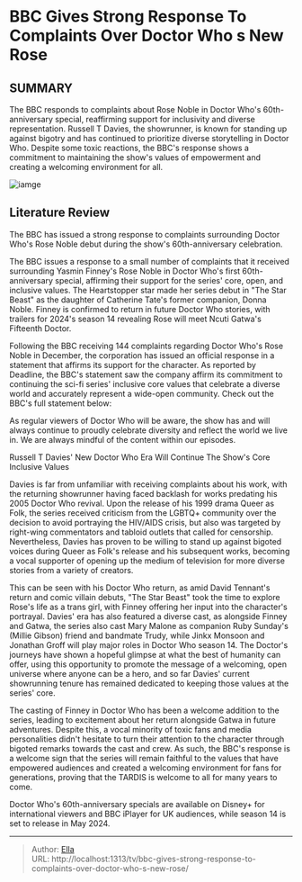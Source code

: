 # BBC Gives Strong Response To Complaints Over Doctor Who s New Rose


## SUMMARY 



  The BBC responds to complaints about Rose Noble in Doctor Who&#39;s 60th-anniversary special, reaffirming support for inclusivity and diverse representation.   Russell T Davies, the showrunner, is known for standing up against bigotry and has continued to prioritize diverse storytelling in Doctor Who.   Despite some toxic reactions, the BBC&#39;s response shows a commitment to maintaining the show&#39;s values of empowerment and creating a welcoming environment for all.  

![iamge](https://static1.srcdn.com/wordpress/wp-content/uploads/2024/01/doctor-who-the-star-beast-yasmin-finney-as-rose-noble-console.jpg)

## Literature Review
The BBC has issued a strong response to complaints surrounding Doctor Who&#39;s Rose Noble debut during the show&#39;s 60th-anniversary celebration.




The BBC issues a response to a small number of complaints that it received surrounding Yasmin Finney&#39;s Rose Noble in Doctor Who&#39;s first 60th-anniversary special, affirming their support for the series&#39; core, open, and inclusive values. The Heartstopper star made her series debut in &#34;The Star Beast&#34; as the daughter of Catherine Tate&#39;s former companion, Donna Noble. Finney is confirmed to return in future Doctor Who stories, with trailers for 2024&#39;s season 14 revealing Rose will meet Ncuti Gatwa&#39;s Fifteenth Doctor.




Following the BBC receiving 144 complaints regarding Doctor Who&#39;s Rose Noble in December, the corporation has issued an official response in a statement that affirms its support for the character. As reported by Deadline, the BBC&#39;s statement saw the company affirm its commitment to continuing the sci-fi series&#39; inclusive core values that celebrate a diverse world and accurately represent a wide-open community. Check out the BBC&#39;s full statement below:


As regular viewers of Doctor Who will be aware, the show has and will always continue to proudly celebrate diversity and reflect the world we live in. We are always mindful of the content within our episodes.



 Russell T Davies&#39; New Doctor Who Era Will Continue The Show&#39;s Core Inclusive Values 
          

Davies is far from unfamiliar with receiving complaints about his work, with the returning showrunner having faced backlash for works predating his 2005 Doctor Who revival. Upon the release of his 1999 drama Queer as Folk, the series received criticism from the LGBTQ&#43; community over the decision to avoid portraying the HIV/AIDS crisis, but also was targeted by right-wing commentators and tabloid outlets that called for censorship. Nevertheless, Davies has proven to be willing to stand up against bigoted voices during Queer as Folk&#39;s release and his subsequent works, becoming a vocal supporter of opening up the medium of television for more diverse stories from a variety of creators.




This can be seen with his Doctor Who return, as amid David Tennant&#39;s return and comic villain debuts, &#34;The Star Beast&#34; took the time to explore Rose&#39;s life as a trans girl, with Finney offering her input into the character&#39;s portrayal. Davies&#39; era has also featured a diverse cast, as alongside Finney and Gatwa, the series also cast Mary Malone as companion Ruby Sunday&#39;s (Millie Gibson) friend and bandmate Trudy, while Jinkx Monsoon and Jonathan Groff will play major roles in Doctor Who season 14. The Doctor&#39;s journeys have shown a hopeful glimpse at what the best of humanity can offer, using this opportunity to promote the message of a welcoming, open universe where anyone can be a hero, and so far Davies&#39; current showrunning tenure has remained dedicated to keeping those values at the series&#39; core.

The casting of Finney in Doctor Who has been a welcome addition to the series, leading to excitement about her return alongside Gatwa in future adventures. Despite this, a vocal minority of toxic fans and media personalities didn&#39;t hesitate to turn their attention to the character through bigoted remarks towards the cast and crew. As such, the BBC&#39;s response is a welcome sign that the series will remain faithful to the values that have empowered audiences and created a welcoming environment for fans for generations, proving that the TARDIS is welcome to all for many years to come.






Doctor Who&#39;s 60th-anniversary specials are available on Disney&#43; for international viewers and BBC iPlayer for UK audiences, while season 14 is set to release in May 2024.






---

> Author: [Ella](https://instagram.hk.cn/)  
> URL: http://localhost:1313/tv/bbc-gives-strong-response-to-complaints-over-doctor-who-s-new-rose/  

